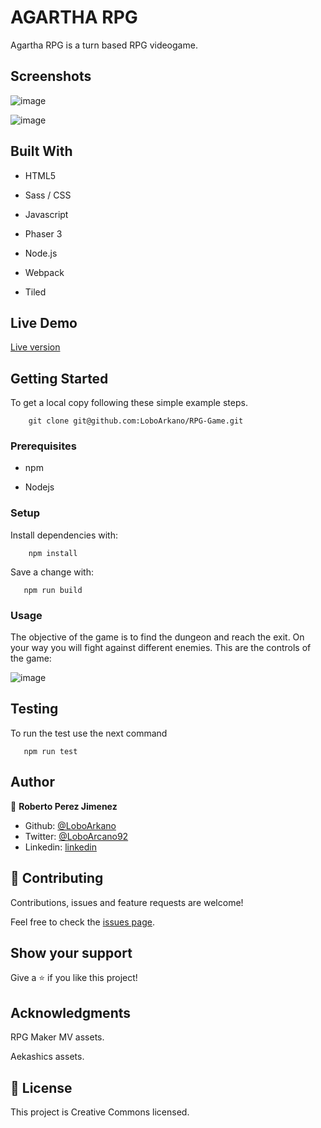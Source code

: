# AGARTHA RPG
Agartha RPG is a turn based RPG videogame.

## Screenshots

![image](https://user-images.githubusercontent.com/33432289/96307105-a5879700-0fc6-11eb-926f-92739b6df179.png)


![image](https://user-images.githubusercontent.com/33432289/96307655-981edc80-0fc7-11eb-82a6-659c923347e9.png)


## Built With

- HTML5

- Sass / CSS

- Javascript

- Phaser 3

- Node.js

- Webpack

- Tiled

## Live Demo

[Live version](https://agartha-rpg.netlify.app/)

## Getting Started

To get a local copy following these simple example steps.
```
    git clone git@github.com:LoboArkano/RPG-Game.git
```

### Prerequisites

- npm

- Nodejs

### Setup

Install dependencies with:

```
    npm install
```

Save a change with:

```
   npm run build
```

### Usage

The objective of the game is to find the dungeon and reach the exit. On your way you will fight against different enemies. This are the controls of the game:

![image](https://user-images.githubusercontent.com/33432289/96310632-5ee96b00-0fcd-11eb-8d78-d98c97b72213.png)


## Testing

To run the test use the next command

```
   npm run test
```

## Author

👤 **Roberto Perez Jimenez**

- Github: [@LoboArkano](https://github.com/LoboArkano)
- Twitter: [@LoboArcano92](https://twitter.com/LoboArcano92)
- Linkedin: [linkedin](https://www.linkedin.com/in/jose-roberto-perez-jimenez/)

## 🤝 Contributing

Contributions, issues and feature requests are welcome!

Feel free to check the [issues page](https://github.com/LoboArkano/RPG-Game/issues).

## Show your support

Give a ⭐️ if you like this project!

## Acknowledgments

RPG Maker MV assets.

Aekashics assets.

## 📝 License

This project is Creative Commons licensed.
